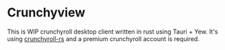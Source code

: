 # Crunchyview

This is WIP crunchyroll desktop client written in rust using Tauri + Yew. It's using [crunchyroll-rs](https://github.com/crunchy-labs/crunchyroll-rs) and a premium crunchyroll account is required.